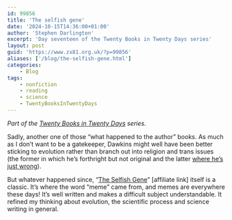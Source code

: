 ```yaml
---
id: 99856
title: 'The selfish gene'
date: '2024-10-15T14:36:00+01:00'
author: 'Stephen Darlington'
excerpt: 'Day seventeen of the Twenty Books in Twenty Days series'
layout: post
guid: 'https://www.zx81.org.uk/?p=99856'
aliases: ['/blog/the-selfish-gene.html']
categories:
    - Blog
tags:
    - nonfiction
    - reading
    - science
    - TwentyBooksInTwentyDays
---
```


*Part of the [Twenty Books in Twenty Days](/blog/twenty-books.html) series.*

Sadly, another one of those “what happened to the author” books. As much as I don’t want to be a gatekeeper, Dawkins might well have been better sticking to evolution rather than branch out into religion and trans issues (the former in which he’s forthright but not original and the latter [where he’s just wrong](https://www.thepinknews.com/2021/11/01/richard-dawkins-trans-women-race-gender/)).

But whatever happened since, “[The Selfish Gene](https://amzn.to/3NoKXy8)” \[affiliate link\] itself is a classic. It’s where the word “meme” came from, and memes are everywhere these days! It’s well written and makes a difficult subject understandable. It refined my thinking about evolution, the scientific process and science writing in general.